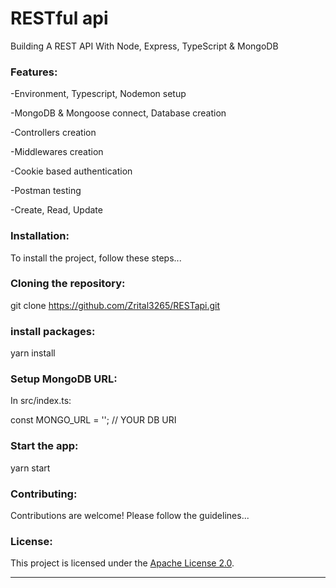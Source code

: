 # RESTful api

Building A REST API With Node, Express, TypeScript & MongoDB

### Features:

-Environment, Typescript, Nodemon setup

-MongoDB & Mongoose connect, Database creation

-Controllers creation

-Middlewares creation

-Cookie based authentication

-Postman testing

-Create, Read, Update

### Installation:

To install the project, follow these steps...

### Cloning the repository:

git clone https://github.com/Zrital3265/RESTapi.git

### install packages:

yarn install

### Setup MongoDB URL:

In src/index.ts:

const MONGO_URL = ''; // YOUR DB URI

### Start the app:

yarn start

### Contributing:

Contributions are welcome! Please follow the guidelines...

### License:

This project is licensed under the [Apache License 2.0](LICENSE).

----------------------------------------------------------------------------------------------------------------------------------
